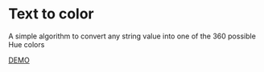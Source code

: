 # Text to color

A simple algorithm to convert any string value into one of the 360 possible Hue colors

[DEMO](https://maximetouroute.github.io/textToColor/)
